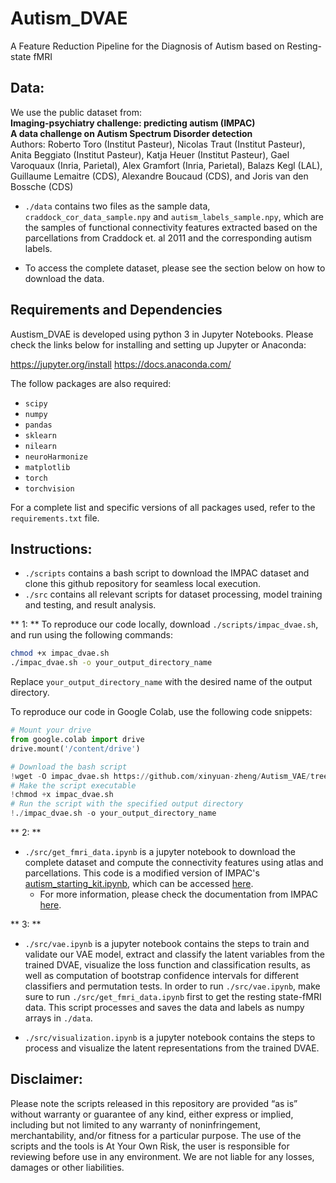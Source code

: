 # Autism_DVAE

A Feature Reduction Pipeline for the Diagnosis of Autism based on Resting-state fMRI

## Data:

We use the public dataset from: \
**Imaging-psychiatry challenge: predicting autism (IMPAC)**\
**A data challenge on Autism Spectrum Disorder detection** \
Authors: Roberto Toro (Institut Pasteur), Nicolas Traut (Institut Pasteur), Anita Beggiato (Institut Pasteur), Katja Heuer (Institut Pasteur), Gael Varoquaux (Inria, Parietal), Alex Gramfort (Inria, Parietal), Balazs Kegl (LAL), Guillaume Lemaitre (CDS), Alexandre Boucaud (CDS), and Joris van den Bossche (CDS)

- `./data` contains two files as the sample data, `craddock_cor_data_sample.npy` and `autism_labels_sample.npy`, which are the samples of functional connectivity features extracted based on the parcellations from Craddock et. al 2011 and the corresponding autism labels.

- To access the complete dataset, please see the section below on how to download the data. 

## Requirements and Dependencies

Austism_DVAE is developed using python 3 in Jupyter Notebooks.
Please check the links below for installing and setting up Jupyter or Anaconda: 

https://jupyter.org/install
https://docs.anaconda.com/

The follow packages are also required:
- `scipy`
- `numpy`
- `pandas`
- `sklearn`
- `nilearn`
- `neuroHarmonize`
- `matplotlib`
- `torch`
- `torchvision`

For a complete list and specific versions of all packages used, refer to the `requirements.txt` file.


## Instructions:

- `./scripts` contains a bash script to download the IMPAC dataset and clone this github repository for seamless local execution.
- `./src` contains all relevant scripts for dataset processing, model training and testing, and result analysis.


** 1: ** To reproduce our code locally, download `./scripts/impac_dvae.sh`, and run using the following commands:

```bash
chmod +x impac_dvae.sh
./impac_dvae.sh -o your_output_directory_name
```

Replace `your_output_directory_name` with the desired name of the output directory.


To reproduce our code in Google Colab, use the following code snippets:
```python 
# Mount your drive
from google.colab import drive
drive.mount('/content/drive')
```

```python
# Download the bash script
!wget -O impac_dvae.sh https://github.com/xinyuan-zheng/Autism_VAE/tree/main/scripts/impac_dvae.sh
# Make the script executable
!chmod +x impac_dvae.sh
# Run the script with the specified output directory
!./impac_dvae.sh -o your_output_directory_name 
```

** 2: **
- `./src/get_fmri_data.ipynb` is a jupyter notebook to download the complete dataset and compute the connectivity features using atlas and parcellations. This code is a modified version of IMPAC's [autism_starting_kit.ipynb](https://nbviewer.org/github/ramp-kits/autism/blob/master/autism_starting_kit.ipynb), which can be accessed [here](https://nbviewer.org/github/ramp-kits/autism/blob/master/autism_starting_kit.ipynb).
   - For more information, please check the documentation from IMPAC [here](https://github.com/ramp-kits/autism).

** 3: **
- `./src/vae.ipynb` is a jupyter notebook contains the steps to train and validate our VAE model, extract and classify the latent variables from the trained DVAE, visualize the loss function and classification results, as well as computation of bootstrap confidence intervals for different classifiers and permutation tests. In order to run `./src/vae.ipynb`, make sure to run `./src/get_fmri_data.ipynb` first to get the resting state-fMRI data. This script processes and saves the data and labels as numpy arrays in `./data`. 

- `./src/visualization.ipynb` is a jupyter notebook contains the steps to process and visualize the latent representations from the trained DVAE.


## Disclaimer:
Please note the scripts released in this repository are provided “as is” without warranty or guarantee of any kind, either express or implied, including but not limited to any warranty of noninfringement, merchantability, and/or fitness for a particular purpose. The use of the scripts and the tools is At Your Own Risk, the user is responsible for reviewing before use in any environment. We are not liable for any losses, damages or other liabilities.


